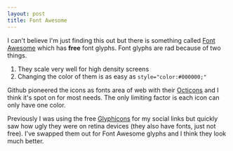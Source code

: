 ```yaml
---
layout: post
title: Font Awesome
---
```


I can't believe I'm just finding this out but there is something called [Font Awesome](http://fortawesome.github.com/Font-Awesome/) which has **free** font glyphs. Font glyphs are rad because of two things. 

1. They scale very well for high density screens
2. Changing the color of them is as easy as ```style="color:#000000;"```

Github pioneered the icons as fonts area of web with their [Octicons](https://github.com/blog/1106-say-hello-to-octicons_) and I think it's spot on for most needs. The only limiting factor is each icon can only have one color.

Previously I was using the free [Glyphicons](http://glyphicons.com) for my social links but quickly saw how ugly they were on retina devices (they also have fonts, just not free). I've swapped them out for Font Awesome glyphs and I think they look much better.

